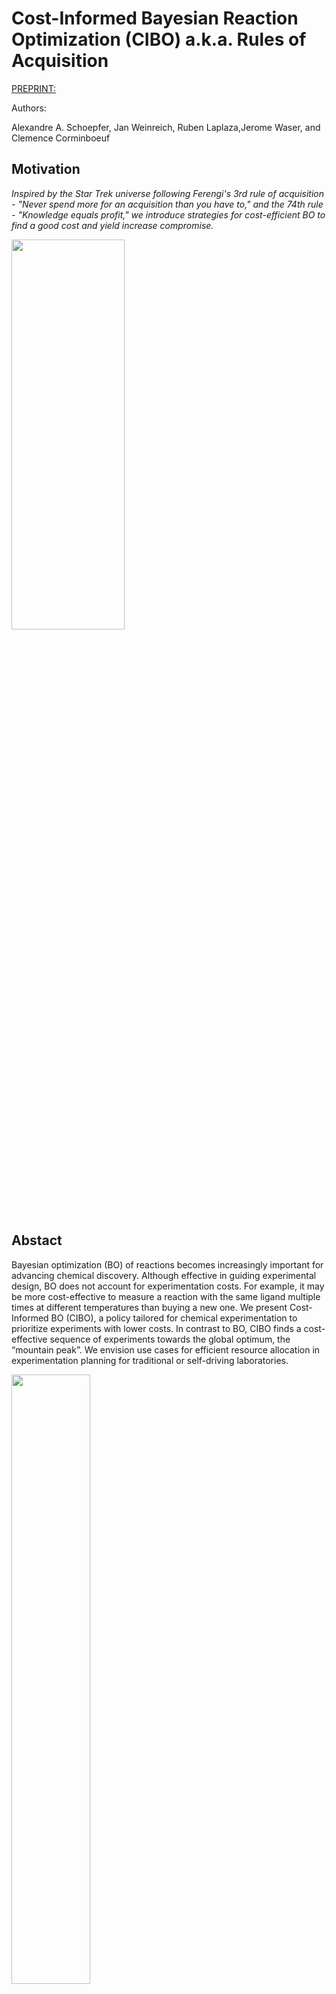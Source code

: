 # Cost-Informed Bayesian Reaction Optimization (CIBO) a.k.a. Rules of Acquisition


[PREPRINT:](https://chemrxiv.org/engage/chemrxiv/article-details/66220e8a21291e5d1d27408d)


Authors:

Alexandre A. Schoepfer, Jan Weinreich, Ruben Laplaza,Jerome
Waser, and Clemence Corminboeuf

## Motivation
_Inspired by the Star Trek universe following Ferengi's 3rd rule of acquisition - "Never spend more for an acquisition than you have to," and the 74th rule - "Knowledge equals profit," we introduce strategies for cost-efficient BO to find a good cost and yield increase compromise._

<img src="./misc/rules_ferengi.png" width="60%" height="40%" />



## Abstact
Bayesian optimization (BO) of reactions becomes increasingly important for advancing chemical discovery. Although effective in guiding experimental design, BO does not account for experimentation costs. For example, it may be more cost-effective to measure a reaction with the same ligand multiple times at different temperatures than buying a new one. We present Cost-Informed BO (CIBO), a policy tailored for chemical experimentation to prioritize experiments with lower costs. In contrast to BO, CIBO finds a cost-effective sequence of experiments towards the global optimum, the “mountain peak”. We envision use cases for efficient resource allocation in experimentation planning for traditional or self-driving laboratories.

<img src="./misc/cibo_muuh.png" width="50%" height="50%" />

CIBO vs BO. BO suggests a direct and steep path with expensive climbing equipment and a higher chance of costs for suffering injuries. CIBO suggests a slightly longer but safer path with lower equipment costs needed for the ascent.

## What problem are we solving?
Add a crucial dimension to the BO: the cost and ease of availability of each compound used at each batch iteration.
<img src="./misc/overview.png" width="80%" height="40%" />

Overview of standard BO (blue) vs. _cost-informed Bayesian optimization_ (CIBO, orange) for yield optimization.

 (a): BO recommends purchasing more materials. Meanwhile, CIBO balances purchases with their expected improvement of the experiment, at the cost of performing more experiments (here five vs. four). 

(b): A closer look at the two acquisition functions of BO and CIBO for the selection of experiment two. In CIBO, the BO acquisition function is modified to account for the cost by subtracting the latter. Following the blue BO curve, the next experiment to perform uses green and red reactants (corresponding to the costly maximum on the right). Subtracting the price of the experiments results in the orange CIBO curve, which instead suggests the more cost-effective experiment on the left (blue and red reactants).


## Installation

Best to create a new environment, for instance with



```
conda create --name cibo python=3.10
```

then:

```
pip install .
```

That's it!



## Repository Structure


### `data`
Currently supports two different datasets:
Direct arylation (DA) [1] and Cross-coupling (CC) [2] with yields ranging from 0–100%. To add your own dataset create a preprocessing script similar to `data/baumgartner.py` or `data/directaryl.py` and add the option to load your data to the `Evaluation_data` class in `data/datasets.py`
The datasets are called "BMS" and "baumgartner" respectively, as a keywork in the `exp_config.py` files.


### `RegressionDemo`

Regression on both datasets resulting in a scatter plot with errorbars (`correlation.png`). All regressors are compatible with `botorch`: 

Gaussian Process Regression: `GPR.py` Try the effect of different kernels: `Tanimoto` kernel performs quite well and is the default choice. Optionally also try Random Forest regression `RFR.py` interfaced with `sklearn`.

To change the dataset `"dataset"`, initialization scheme (`"init_strategy"`) and number of training points `"ntrain"` open the `exp_configs_1.py` file. Other keywords have no effect on these two scripts and are only relevant for the Bayesian optimization runs.

### `AcqFuncPrice`

Reproduce figures from the paper: for the two different datasets `Baumgartner` and `DirectAryl`.
In both cases the scripts work identically, the main difference is the `config.py` scripts that control the configurations that should be tested. Therein a list is defined and the experiments are performed subsequently:

```
benchmark = [
    {
        "dataset": "BMS",
        "init_strategy": "worst_ligand",
        "cost_aware": True,
        "n_runs": 5,
        "n_iter": 30,
        "batch_size": 5,
        "ntrain": 200,
        "prices": "update_ligand_when_used",
        "surrogate": "GP",
        "acq_func": "NEI",
        "label": "BMS_COST_GP_NEI",
        "cost_mod": "minus",
    }
    ...
]
```
`dataset`: "BMS" for DirectArylation or "baumgartner" for the Baumgarnter dataset.

`init_strategy`: "worst_ligand" when using "BMS" literally means start with the ligand with worst overall yield given all other reaction conditions. "cheapest" when using "baumgartner", start with cheapest commercially available compounds. "random" is also an option but was not used for the BO/CIBO in the paper

`cost_aware`: `True` = CIBO, `False` = BO

`n_iter`: number of BO/CIBO iterations

`batch_size`: batchsize for each BO/CIBO iteration

`ntrain`: maximal number of points for initialization.

`prices`: "update_ligand_when_used" was the option used for the paper. After buying any compound keep it in stock, only pay once

`surrogate`: Currently GaussianProcess `GP` and RandomForest `RF` are supported

`acq_func`: Type of acquisition function, tested "Noisy expected improvement" `NEI`

`cost_mod`: Selected modification of the original acquisition function to include the cost. "minus" corresponds to results in paper.

`label`: label used for the output files.



### FiguresPaper

Generate the result plots for the paper.


### Scripts for modified cost-informed BO

`BO.py` contains all functions and classes a fit a surrogate model

`update_model`: Update and return a GP model with new training data from scratch.

`Surrogate_Model`:  Surrogate model class that supports different types of kernels and surrogate methods and model fitting






### `misc`
- **Content**: Space for experimental or outdated items.



## Contributions
We welcome contributions and suggestions!


## :scroll: License
This project is licensed under the MIT License


## References
[1] Shields, B. J.; Stevens, J.; Li, J.; Paras-
ram, M.; Damani, F.; Alvarado, J. I. M.;
Janey, J. M.; Adams, R. P.; Doyle, A. G.
Bayesian reaction optimization as a tool
for chemical synthesis. Nature 2021, 590,
89–96.

[2] Baumgartner, L. M.; Dennis, J. M.;
White, N. A.; Buchwald, S. L.;
Jensen, K. F. Use of a droplet plat-
form to optimize Pd-catalyzed C–N
coupling reactions promoted by organic
bases. Org. Process Res. Dev. 2019, 23,
1594–1601
